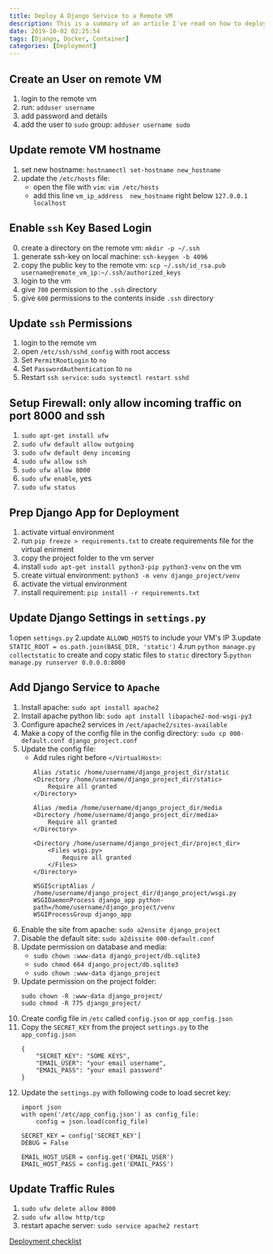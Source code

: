 ```yaml
---
title: Deploy A Django Service to a Remote VM
description: This is a summary of an article I've read on how to deploy a Django service to a remote server.
date: 2019-10-02 02:25:54
tags: [Django, Docker, Container]
categories: [Deployment]
---
```


## Create an User on remote VM
1. login to the remote vm
2. run: `adduser username`
3. add password and details
4. add the user to `sudo` group: `adduser username sudo`


## Update remote VM hostname
1. set new hostname: `hostnamectl set-hostname new_hostname`
2. update the `/etc/hosts` file:
    * open the file with `vim`: `vim /etc/hosts`
    * add this line `vm_ip_address  new_hostname` right below `127.0.0.1      localhost`

## Enable `ssh` Key Based Login
0. create a directory on the remote vm: `mkdir -p ~/.ssh`
1. generate ssh-key on local machine: `ssh-keygen -b 4096`
2. copy the public key to the remote vm: `scp ~/.ssh/id_rsa.pub username@remote_vm_ip:~/.ssh/authorized_keys`
3. login to the vm
4. give `700` permission to the `.ssh` directory
5. give `600` permissions to the contents inside `.ssh` directory

## Update `ssh` Permissions
1. login to the remote vm
2. open `/etc/ssh/sshd_config` with root access
3. Set `PermitRootLogin` to `no`
4. Set `PasswordAuthentication` to `no`
5. Restart `ssh service`: `sudo systemctl restart sshd`

## Setup Firewall: only allow incoming traffic on port 8000 and ssh
1. `sudo apt-get install ufw`
2. `sudo ufw default allow outgoing`
3. `sudo ufw default deny incoming`
4. `sudo ufw allow ssh`
5. `sudo ufw allow 8000`
6. `sudo ufw enable`, yes
7. `sudo ufw status`

## Prep Django App for Deployment
1. activate virtual environment
2. run `pip freeze > requirements.txt` to create requirements file for the virtual enirment
3. copy the project folder to the vm server
4. install `sudo apt-get install python3-pip python3-venv` on the vm
5. create virtual environment: `python3 -m venv django_project/venv`
6. activate the virtual environment
7. install requirement: `pip install -r requirements.txt`

## Update Django Settings in `settings.py`
1.open `settings.py`
2.update `ALLOWD_HOSTS` to include your VM's IP
3.update `STATIC_ROOT = os.path.join(BASE_DIR, 'static')`
4.run `python manage.py collectstatic` to create and copy static files to `static` directory
5.`python manage.py runserver 0.0.0.0:8000`

## Add Django Service to `Apache`
1. Install apache: `sudo apt install apache2`
2. Install apache python lib: `sudo apt install libapache2-mod-wsgi-py3`
3. Configure apache2 services in `/ect/apache2/sites-available`
4. Make a copy of the config file in the config directory: `sudo cp 000-default.conf django_project.conf`
5. Update the config file:
    * Add rules right before `</VirtualHost>`:
        ```
        Alias /static /home/username/django_project_dir/static
        <Directory /home/username/django_project_dir/static>
            Require all granted
        </Directory>
        
        Alias /media /home/username/django_project_dir/media
        <Directory /home/username/django_project_dir/media>
            Require all granted
        </Directory>
        
        <Directory /home/username/django_project_dir/project_dir>
            <Files wsgi.py>
                Require all granted
            </Files>
        </Directory>
        
        WSGIScriptAlias / /home/username/django_project_dir/django_project/wsgi.py
        WSGIDaemonProcess django_app python-path=/home/username/django_project/venv
        WSGIProcessGroup django_app
        ```
6. Enable the site from apache: `sudo a2ensite django_project`
7. Disable the default site: `sudo a2dissite 000-default.conf`
8. Update permission on database and media:
    * `sudo chown :www-data django_project/db.sqlite3`
    * `sudo chmod 664 django_project/db.sqlite3`
    * `sudo chown :www-data django_project`
9. Update permission on the project folder:
    ```
    sudo chown -R :www-data django_project/
    sudo chmod -R 775 django_project/
    ```
10. Create config file in `/etc` called `config.json` or `app_config.json`
11. Copy the `SECRET_KEY` from the project `settings.py` to the `app_config.json`
    ```
    {
        "SECRET_KEY": "SOME KEYS",
        "EMAIL_USER": "your email username",
        "EMAIL_PASS": "your email password"
    }
    ```
12. Update the `settings.py` with following code to load secret key:
    ```
    import json
    with open('/etc/app_config.json') as config_file:
        config = json.load(config_file)
        
    SECRET_KEY = config['SECRET_KEY']
    DEBUG = False
    
    EMAIL_HOST_USER = config.get('EMAIL_USER')
    EMAIL_HOST_PASS = config.get('EMAIL_PASS')
    ```

## Update Traffic Rules
1. `sudo ufw delete allow 8000`
2. `sudo ufw allow http/tcp`
3. restart apache server: `sudo service apache2 restart`


[Deployment checklist](https://docs.djangoproject.com/en/2.2/howto/deployment/checklist/)

